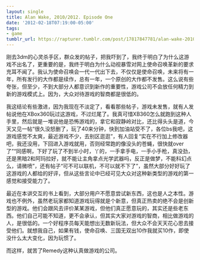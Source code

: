 ```yaml
---
layout: single
title: Alan Wake, 2010/2012. Episode One
date: '2012-02-18T07:19:00-05:00'
tags:
- game
tumblr_url: https://rapturer.tumblr.com/post/17817847781/alan-wake-20102012-episode-one
---
```

刚去3dm的心灵杀手区，群众发的帖子，把我吓到了，我终于明白了为什么这游戏不出名了，更重要的是，我终于明白为什么动视暴雪对网上使命召唤革新的要求充耳不闻了。我认为使命召唤会一代一代出下去，不仅仅是使命召唤，未来将有一年，所有发行的大作都是续作，总有一年，一个原创的大作都不发售。这么说有些夸张，但至少，不到大部分人都意识到新作的重要性，游戏公司不会放任何精力到新的游戏模式上。因为，大众对待游戏的智商都是很低的。

我这结论有些激进，因为我现在不淡定了，看看那些帖子，游戏未发售，就有人发帖说他在XBox360玩过这游戏，不过烂尾了。我真可惜XB360怎么就跑到这种人手里，然后就是一堆说他是恐怖游戏的，拿它和寂静岭对比，还比得头头是道，今天又见一帖“很久没怒删了，玩了40来分钟，快到加油站受不了，各位bs我吧，这游戏感觉不太爽，最近游戏不少，去别区逛逛”，有人回复“实在不行加上修改器吧，我还没用，下回进入游戏就用，否则经常跑的像没头的苍蝇，很快就over了”“同感啊，下好了玩了不到半小时，丫的，一手拿手电，一手小手枪，真没劲，还是黑暗2和阿玛拉好，就不能让主角拿点光学武器吗，反正是做梦，不能科幻点么，请微喷”，还有帖子“可不可以联机，不可以就不下了”，虽然大部分好好玩了这游戏的人都给的好评，但从这些言论中已经可见大众对这种新类型的游戏的第一感觉和接受能力了。

最近在本讲交互的书上看到，大部分用户不愿意尝试新东西，这也是人之本性。游戏也不例外，虽然老玩家都知道游戏玩得就是个新意，但真正热卖的绝不会是创新型的游戏。他们会跟风去评价某某游戏，但他们真正愿意玩的，其实还是些老东西。他们自己可能不知道，更不会承认，但其实大家对游戏的智商，相比做游戏的人，是很低的。一个好程序员每天能想出无数新玩法，但大众不会天天花心思去接受他们。就想我自己，如果有钱，使命召唤、三国无双出10作我就买10作，即使没什么太大变化，因为玩惯了。

而这样，就苦了Remedy这种认真做游戏的公司。

